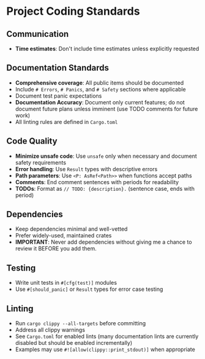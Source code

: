 # Project Coding Standards

## Communication

- **Time estimates**: Don't include time estimates unless explicitly requested

## Documentation Standards

- **Comprehensive coverage**: All public items should be documented
- Include `# Errors`, `# Panics`, and `# Safety` sections where applicable
- Document test panic expectations
- **Documentation Accuracy**: Document only current features; do not document future plans unless imminent (use TODO comments for future work)
- All linting rules are defined in `Cargo.toml`

## Code Quality

- **Minimize unsafe code**: Use `unsafe` only when necessary and document safety requirements
- **Error handling**: Use `Result` types with descriptive errors
- **Path parameters**: Use `<P: AsRef<Path>>` when functions accept paths
- **Comments**: End comment sentences with periods for readability
- **TODOs**: Format as `// TODO: {description}.` (sentence case, ends with period)

## Dependencies

- Keep dependencies minimal and well-vetted
- Prefer widely-used, maintained crates
- **IMPORTANT**: Never add dependencies without giving me a chance to review it BEFORE you add them.

## Testing

- Write unit tests in `#[cfg(test)]` modules
- Use `#[should_panic]` or `Result` types for error case testing

## Linting

- Run `cargo clippy --all-targets` before committing
- Address all clippy warnings
- See `Cargo.toml` for enabled lints (many documentation lints are currently disabled but should be enabled incrementally)
- Examples may use `#![allow(clippy::print_stdout)]` when appropriate
